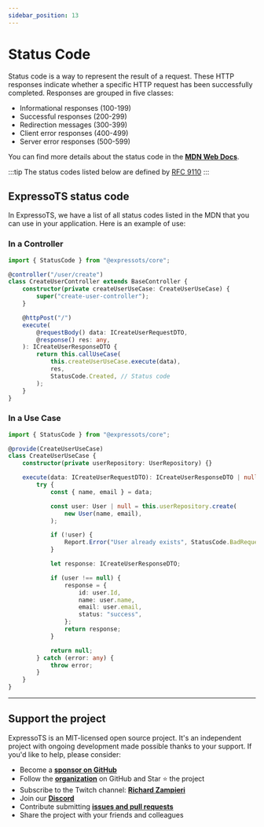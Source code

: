 ```yaml
---
sidebar_position: 13
---
```


# Status Code

Status code is a way to represent the result of a request. These HTTP responses indicate whether a specific HTTP request has been successfully completed. Responses are grouped in five classes:

- Informational responses (100-199)
- Successful responses (200-299)
- Redirection messages (300-399)
- Client error responses (400-499)
- Server error responses (500-599)

You can find more details about the status code in the **[MDN Web Docs](https://developer.mozilla.org/en-US/docs/Web/HTTP/Status)**.

:::tip
The status codes listed below are defined by [RFC 9110](https://httpwg.org/specs/rfc9110.html#overview.of.status.codes)
:::

## ExpressoTS status code

In ExpressoTS, we have a list of all status codes listed in the MDN that you can use in your application. Here is an example of use:

### In a Controller

```typescript
import { StatusCode } from "@expressots/core";

@controller("/user/create")
class CreateUserController extends BaseController {
    constructor(private createUserUseCase: CreateUserUseCase) {
        super("create-user-controller");
    }

    @httpPost("/")
    execute(
        @requestBody() data: ICreateUserRequestDTO,
        @response() res: any,
    ): ICreateUserResponseDTO {
        return this.callUseCase(
            this.createUserUseCase.execute(data),
            res,
            StatusCode.Created, // Status code
        );
    }
}
```

### In a Use Case

```typescript
import { StatusCode } from "@expressots/core";

@provide(CreateUserUseCase)
class CreateUserUseCase {
    constructor(private userRepository: UserRepository) {}

    execute(data: ICreateUserRequestDTO): ICreateUserResponseDTO | null {
        try {
            const { name, email } = data;

            const user: User | null = this.userRepository.create(
                new User(name, email),
            );

            if (!user) {
                Report.Error("User already exists", StatusCode.BadRequest,"create-user-usecase");
            }

            let response: ICreateUserResponseDTO;

            if (user !== null) {
                response = {
                    id: user.Id,
                    name: user.name,
                    email: user.email,
                    status: "success",
                };
                return response;
            }

            return null;
        } catch (error: any) {
            throw error;
        }
    }
}
```

---

## Support the project

ExpressoTS is an MIT-licensed open source project. It's an independent project with ongoing development made possible thanks to your support. If you'd like to help, please consider:

- Become a **[sponsor on GitHub](https://github.com/sponsors/expressots)**
- Follow the **[organization](https://github.com/expressots)** on GitHub and Star ⭐ the project
- Subscribe to the Twitch channel: **[Richard Zampieri](https://www.twitch.tv/richardzampieri)**
- Join our **[Discord](https://discord.com/invite/PyPJfGK)**
- Contribute submitting **[issues and pull requests](https://github.com/expressots/expressots/issues/new/choose)**
- Share the project with your friends and colleagues